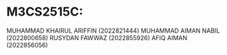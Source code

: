 # M3CS2515C:
MUHAMMAD KHAIRUL ARIFFIN (2022821444)
MUHAMMAD AIMAN NABIL (2022800658)
RUSYDAN FAWWAZ (2022855926)
AFIQ AIMAN (2022856056)
